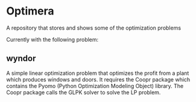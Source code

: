 Optimera
========

A repository that stores and shows some of the optimization problems

Currently with the following problem:

wyndor
------
A simple linear optimization problem that optimizes the profit from a plant which produces windows and doors. It requires the Coopr package which contains the Pyomo (Python Optimization Modeling Object) library. The Coopr package calls the GLPK solver to solve the LP problem.


